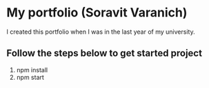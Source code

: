# My portfolio (Soravit Varanich)

I created this portfolio when I was in the last year of my university.

## Follow the steps below to get started project
1. npm install
2. npm start

